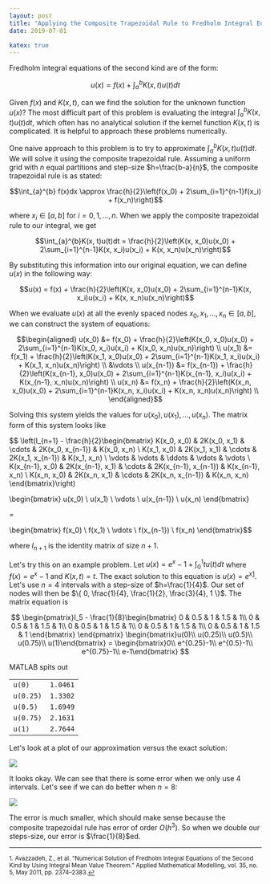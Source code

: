 ```yaml
---
layout: post
title: "Applying the Composite Trapezoidal Rule to Fredholm Integral Equations of the Second Kind"
date: 2019-07-01

katex: true
---
```


Fredholm integral equations of the second kind are of the form:

$$u(x) = f(x) + \int_{a}^{b} K(x,t)u(t)dt$$

Given $f(x)$ and $K(x,t)$, can we find the solution for the unknown function $u(x)$? The most difficult part of this problem is evaluating the integral $\int_{a}^{b} K(x,t)u(t) dt$, which often has no analytical solution if the kernel function $K(x,t)$ is complicated. It is helpful to approach these problems numerically.

One naive approach to this problem is to try to approximate $\int_{a}^{b} K(x,t)u(t) dt$. We will solve it using the composite trapezoidal rule. Assuming a uniform grid with $n$ equal partitions and step-size $h=\frac{b-a}{n}$, the composite trapezoidal rule is as stated:

$$\int_{a}^{b} f(x)dx \approx \frac{h}{2}\left(f(x_0) + 2\sum_{i=1}^{n-1}f(x_i) + f(x_n)\right)$$

where $x_i \in [a,b]$ for $i = 0, 1, \dots, n$. When we apply the composite trapezoidal rule to our integral, we get

$$\int_{a}^{b}K(x, t)u(t)dt = \frac{h}{2}\left(K(x, x_0)u(x_0) + 2\sum_{i=1}^{n-1}K(x, x_i)u(x_i) + K(x, x_n)u(x_n)\right)$$

By substituting this information into our original equation, we can define $u(x)$ in the following way:

$$u(x) = f(x) + \frac{h}{2}\left(K(x, x_0)u(x_0) + 2\sum_{i=1}^{n-1}K(x, x_i)u(x_i) + K(x, x_n)u(x_n)\right)$$

When we evaluate $u(x)$ at all the evenly spaced nodes $x_0, x_1, \dots , x_n \in [a,b]$, we can construct the system of equations:

$$\begin{aligned}
u(x_0) &= f(x_0) + \frac{h}{2}\left(K(x_0, x_0)u(x_0) + 2\sum_{i=1}^{n-1}K(x_0, x_i)u(x_i) + K(x_0, x_n)u(x_n)\right) \\
u(x_1) &= f(x_1) + \frac{h}{2}\left(K(x_1, x_0)u(x_0) + 2\sum_{i=1}^{n-1}K(x_1, x_i)u(x_i) + K(x_1, x_n)u(x_n)\right) \\
&\vdots \\
u(x_{n-1}) &= f(x_{n-1}) + \frac{h}{2}\left(K(x_{n-1}, x_0)u(x_0) + 2\sum_{i=1}^{n-1}K(x_{n-1}, x_i)u(x_i) + K(x_{n-1}, x_n)u(x_n)\right) \\
u(x_n) &= f(x_n) + \frac{h}{2}\left(K(x_n, x_0)u(x_0) + 2\sum_{i=1}^{n-1}K(x_n, x_i)u(x_i) + K(x_n, x_n)u(x_n)\right) \\
\end{aligned}$$

Solving this system yields the values for $u(x_0), u(x_1),\dots,u(x_n)$. The matrix form of this system looks like

$$
\left(I_{n+1} -
\frac{h}{2}\begin{bmatrix}
K(x_0, x_0) & 2K(x_0, x_1) & \cdots & 2K(x_0, x_{n-1}) & K(x_0, x_n) \\
K(x_1, x_0) & 2K(x_1, x_1) & \cdots & 2K(x_1, x_{n-1}) & K(x_1, x_n) \\
\vdots & \vdots & \ddots & \vdots & \vdots \\
K(x_{n-1}, x_0) & 2K(x_{n-1}, x_1) & \cdots & 2K(x_{n-1}, x_{n-1}) & K(x_{n-1}, x_n) \\
K(x_n, x_0) & 2K(x_n, x_1) & \cdots & 2K(x_n, x_{n-1}) & K(x_n, x_n)
\end{bmatrix}\right)

\begin{bmatrix}
u(x_0) \\
u(x_1) \\
\vdots \\
u(x_{n-1}) \\
u(x_n)
\end{bmatrix}

=

\begin{bmatrix}
f(x_0) \\
f(x_1) \\
\vdots \\
f(x_{n-1}) \\
f(x_n)
\end{bmatrix}$$

where $I_{n+1}$ is the identity matrix of size $n+1$.

Let's try this on an example problem. Let $u(x) = e^x-1+\int_{0}^{1}tu(t)dt$ where $f(x) = e^x-1$ and $K(x,t)=t$. The exact solution to this equation is $u(x)=e^x$<sup><a href="#fn1" id="ref1">1</a></sup>. Let's use $n=4$ intervals with a step-size of $h=\frac{1}{4}$. Our set of nodes will then be $\{ 0, \frac{1}{4}, \frac{1}{2}, \frac{3}{4}, 1 \}$. The matrix equation is

$$
\begin{pmatrix}I_5 -
\frac{1}{8}\begin{bmatrix}
0 & 0.5 & 1 & 1.5 & 1\\
0 & 0.5 & 1 & 1.5 & 1\\
0 & 0.5 & 1 & 1.5 & 1\\
0 & 0.5 & 1 & 1.5 & 1\\
0 & 0.5 & 1 & 1.5 & 1
\end{bmatrix}
\end{pmatrix}
\begin{bmatrix}u(0)\\ u(0.25)\\ u(0.5)\\ u(0.75)\\ u(1)\end{bmatrix} =
\begin{bmatrix}0\\ e^{0.25}-1\\ e^{0.5}-1\\ e^{0.75}-1\\ e-1\end{bmatrix}
$$

MATLAB spits out
<table class="table table-bordered table-striped text-center">
	<tr>
		<td><code>u(0)</code></td>
		<td><code>1.0461</code></td>
	</tr>
	<tr>
		<td><code>u(0.25)</code></td>
		<td><code>1.3302</code></td>
	</tr>
	<tr>
		<td><code>u(0.5)</code></td>
		<td><code>1.6949</code></td>
	</tr>
	<tr>
		<td><code>u(0.75)</code></td>
		<td><code>2.1631</code></td>
	</tr>
	<tr>
		<td><code>u(1)</code></td>
		<td><code>2.7644</code></td>
	</tr>
</table>

Let's look at a plot of our approximation versus the exact solution:
<div class="text-center"><img src="{{site.baseurl}}/img/trapezoid4.png" class="img-fluid"></div>

It looks okay. We can see that there is some error when we only use $4$ intervals. Let's see if we can do better when $n=8$:
<div class="text-center"><img src="{{site.baseurl}}/img/trapezoid8.png" class="img-fluid"></div>

The error is much smaller, which should make sense because the composite trapezoidal rule has error of order $O(h^3)$. So when we double our steps-size, our error is $\frac{1}{8}$ed.

---
<sup id="fn1">1. Avazzadeh, Z., et al. “Numerical Solution of Fredholm Integral Equations of the Second Kind by Using Integral Mean Value Theorem.” Applied Mathematical Modelling, vol. 35, no. 5, May 2011, pp. 2374–2383.<a href="#ref1">↩</a></sup>
